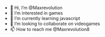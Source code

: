 - 👋 Hi, I’m @Maxrevolution
- 👀 I’m interested in games
- 🌱 I’m currently learning javascript
- 💞️ I’m looking to collaborate on videogames
- 📫 How to reach me @Maxrevolution8

<!---
Maxrevolution/Maxrevolution is a ✨ special ✨ repository because its `README.md` (this file) appears on your GitHub profile.
You can click the Preview link to take a look at your changes.
--->
